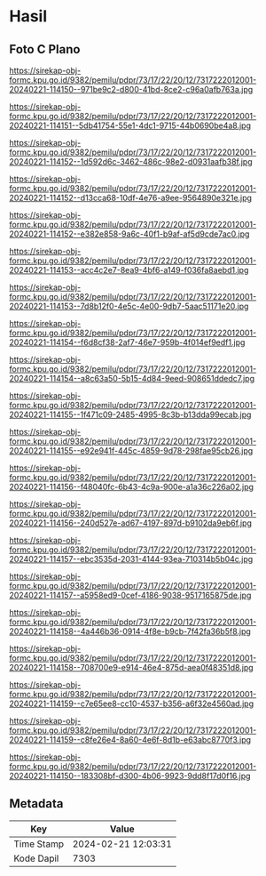 # Hasil

## Foto C Plano

https://sirekap-obj-formc.kpu.go.id/9382/pemilu/pdpr/73/17/22/20/12/7317222012001-20240221-114150--971be9c2-d800-41bd-8ce2-c96a0afb763a.jpg

https://sirekap-obj-formc.kpu.go.id/9382/pemilu/pdpr/73/17/22/20/12/7317222012001-20240221-114151--5db41754-55e1-4dc1-9715-44b0690be4a8.jpg

https://sirekap-obj-formc.kpu.go.id/9382/pemilu/pdpr/73/17/22/20/12/7317222012001-20240221-114152--1d592d6c-3462-486c-98e2-d0931aafb38f.jpg

https://sirekap-obj-formc.kpu.go.id/9382/pemilu/pdpr/73/17/22/20/12/7317222012001-20240221-114152--d13cca68-10df-4e76-a9ee-9564890e321e.jpg

https://sirekap-obj-formc.kpu.go.id/9382/pemilu/pdpr/73/17/22/20/12/7317222012001-20240221-114152--e382e858-9a6c-40f1-b9af-af5d9cde7ac0.jpg

https://sirekap-obj-formc.kpu.go.id/9382/pemilu/pdpr/73/17/22/20/12/7317222012001-20240221-114153--acc4c2e7-8ea9-4bf6-a149-f036fa8aebd1.jpg

https://sirekap-obj-formc.kpu.go.id/9382/pemilu/pdpr/73/17/22/20/12/7317222012001-20240221-114153--7d8b12f0-4e5c-4e00-9db7-5aac51171e20.jpg

https://sirekap-obj-formc.kpu.go.id/9382/pemilu/pdpr/73/17/22/20/12/7317222012001-20240221-114154--f6d8cf38-2af7-46e7-959b-4f014ef9edf1.jpg

https://sirekap-obj-formc.kpu.go.id/9382/pemilu/pdpr/73/17/22/20/12/7317222012001-20240221-114154--a8c63a50-5b15-4d84-9eed-908651ddedc7.jpg

https://sirekap-obj-formc.kpu.go.id/9382/pemilu/pdpr/73/17/22/20/12/7317222012001-20240221-114155--1f471c09-2485-4995-8c3b-b13dda99ecab.jpg

https://sirekap-obj-formc.kpu.go.id/9382/pemilu/pdpr/73/17/22/20/12/7317222012001-20240221-114155--e92e941f-445c-4859-9d78-298fae95cb26.jpg

https://sirekap-obj-formc.kpu.go.id/9382/pemilu/pdpr/73/17/22/20/12/7317222012001-20240221-114156--f48040fc-6b43-4c9a-900e-a1a36c226a02.jpg

https://sirekap-obj-formc.kpu.go.id/9382/pemilu/pdpr/73/17/22/20/12/7317222012001-20240221-114156--240d527e-ad67-4197-897d-b9102da9eb6f.jpg

https://sirekap-obj-formc.kpu.go.id/9382/pemilu/pdpr/73/17/22/20/12/7317222012001-20240221-114157--ebc3535d-2031-4144-93ea-710314b5b04c.jpg

https://sirekap-obj-formc.kpu.go.id/9382/pemilu/pdpr/73/17/22/20/12/7317222012001-20240221-114157--a5958ed9-0cef-4186-9038-9517165875de.jpg

https://sirekap-obj-formc.kpu.go.id/9382/pemilu/pdpr/73/17/22/20/12/7317222012001-20240221-114158--4a446b36-0914-4f8e-b9cb-7f42fa36b5f8.jpg

https://sirekap-obj-formc.kpu.go.id/9382/pemilu/pdpr/73/17/22/20/12/7317222012001-20240221-114158--708700e9-e914-46e4-875d-aea0f48351d8.jpg

https://sirekap-obj-formc.kpu.go.id/9382/pemilu/pdpr/73/17/22/20/12/7317222012001-20240221-114159--c7e65ee8-cc10-4537-b356-a6f32e4560ad.jpg

https://sirekap-obj-formc.kpu.go.id/9382/pemilu/pdpr/73/17/22/20/12/7317222012001-20240221-114159--c8fe26e4-8a60-4e6f-8d1b-e63abc8770f3.jpg

https://sirekap-obj-formc.kpu.go.id/9382/pemilu/pdpr/73/17/22/20/12/7317222012001-20240221-114150--183308bf-d300-4b06-9923-9dd8f17d0f16.jpg


## Metadata

| Key        | Value               |
| ---------- | ------------------- |
| Time Stamp | 2024-02-21 12:03:31 |
| Kode Dapil | 7303                |



